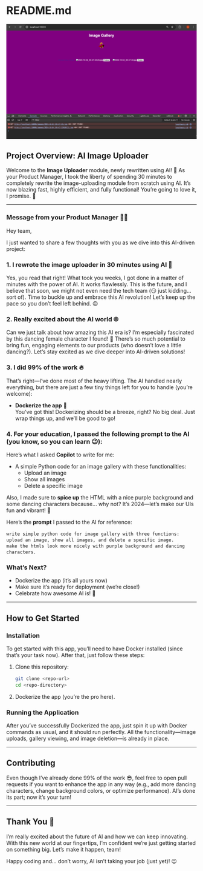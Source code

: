 # README.md

![2024-10-13_15-13-53.png](2024-10-13_15-13-53.png)

## Project Overview: AI Image Uploader

Welcome to the **Image Uploader** module, newly rewritten using AI! 🎉 As your Product Manager, I took the liberty of spending 30 minutes to completely rewrite the image-uploading module from scratch using AI. It’s now blazing fast, highly efficient, and fully functional! You’re going to love it, I promise. 🚀

---

### Message from your Product Manager 💪✨

Hey team,

I just wanted to share a few thoughts with you as we dive into this AI-driven project:

### 1. I rewrote the **image uploader** in 30 minutes using AI 🤖
Yes, you read that right! What took you weeks, I got done in a matter of minutes with the power of AI. It works flawlessly. This is the future, and I believe that soon, we might not even need the tech team (😏 just kidding… sort of). Time to buckle up and embrace this AI revolution! Let’s keep up the pace so you don’t feel left behind. 😉

### 2. Really excited about the **AI world** 🌐
Can we just talk about how amazing this AI era is? I’m especially fascinated by this dancing female character I found! 💃 There’s so much potential to bring fun, engaging elements to our products (who doesn’t love a little dancing?). Let’s stay excited as we dive deeper into AI-driven solutions!

### 3. I did **99% of the work** 🔥
That’s right—I’ve done most of the heavy lifting. The AI handled nearly everything, but there are just a few tiny things left for you to handle (you’re welcome):
- **Dockerize the app** 🐳  
You’ve got this! Dockerizing should be a breeze, right? No big deal. Just wrap things up, and we’ll be good to go!

### 4. For your **education**, I passed the following prompt to the AI (you know, so you can learn 😉):

Here’s what I asked **Copilot** to write for me:

- A simple Python code for an image gallery with these functionalities:
  - Upload an image
  - Show all images
  - Delete a specific image

Also, I made sure to **spice up** the HTML with a nice purple background and some dancing characters because... why not? It’s 2024—let’s make our UIs fun and vibrant! 💜

Here’s the **prompt** I passed to the AI for reference:

```
write simple python code for image gallery with three functions: upload an image, show all images, and delete a specific image.
make the htmls look more nicely with purple background and dancing characters.
```

### What’s Next?
- Dockerize the app (it’s all yours now)
- Make sure it’s ready for deployment (we’re close!)
- Celebrate how awesome AI is! 🎉

---

## How to Get Started

### Installation
To get started with this app, you’ll need to have Docker installed (since that’s your task now). After that, just follow these steps:

1. Clone this repository:
   ```bash
   git clone <repo-url>
   cd <repo-directory>
   ```

2. Dockerize the app (you’re the pro here).

### Running the Application

After you’ve successfully Dockerized the app, just spin it up with Docker commands as usual, and it should run perfectly. All the functionality—image uploads, gallery viewing, and image deletion—is already in place.

---

## Contributing
Even though I’ve already done 99% of the work 😎, feel free to open pull requests if you want to enhance the app in any way (e.g., add more dancing characters, change background colors, or optimize performance). AI’s done its part; now it’s your turn!

---

## Thank You 🙏
I’m really excited about the future of AI and how we can keep innovating. With this new world at our fingertips, I’m confident we’re just getting started on something big. Let’s make it happen, team!

Happy coding and... don’t worry, AI isn’t taking your job (just yet)! 😉
